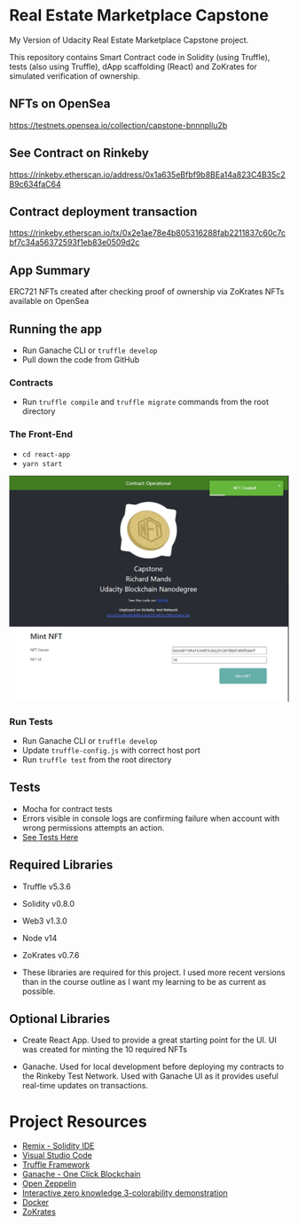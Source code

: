 # Real Estate Marketplace Capstone
My Version of Udacity Real Estate Marketplace Capstone project.

This repository contains Smart Contract code in Solidity (using Truffle), tests (also using Truffle), dApp scaffolding (React) and ZoKrates for simulated verification of ownership.

## NFTs on OpenSea
https://testnets.opensea.io/collection/capstone-bnnnpllu2b

## See Contract on Rinkeby
https://rinkeby.etherscan.io/address/0x1a635eBfbf9b8BEa14a823C4B35c2B9c634faC64
## Contract deployment transaction
https://rinkeby.etherscan.io/tx/0x2e1ae78e4b805316288fab2211837c60c7cbf7c34a56372593f1eb83e0509d2c


## App Summary
ERC721 NFTs created after checking proof of ownership via ZoKrates
NFTs available on OpenSea

## Running the app
- Run Ganache CLI or `truffle develop`
- Pull down the code from GitHub

### Contracts
- Run `truffle compile` and `truffle migrate` commands from the root directory

### The Front-End
- `cd react-app`
- `yarn start`

![picture alt](./gui.jpg)

### Run Tests
- Run Ganache CLI or `truffle develop`
- Update `truffle-config.js` with correct host port
- Run `truffle test` from the root directory

## Tests
- Mocha for contract tests
- Errors visible in console logs are confirming failure when account with wrong permissions attempts an action.
- [See Tests Here](https://github.com/richardmands/realEstateMarketplace/tree/master/test)

## Required Libraries
- Truffle v5.3.6
- Solidity v0.8.0
- Web3 v1.3.0
- Node v14
- ZoKrates v0.7.6

- These libraries are required for this project. I used more recent versions than in the course outline as I want my learning to be as current as possible.

## Optional Libraries
- Create React App. Used to provide a great starting point for the UI. UI was created for minting the 10 required NFTs

- Ganache. Used for local development before deploying my contracts to the Rinkeby Test Network. Used with Ganache UI as it provides useful real-time updates on transactions.


# Project Resources

* [Remix - Solidity IDE](https://remix.ethereum.org/)
* [Visual Studio Code](https://code.visualstudio.com/)
* [Truffle Framework](https://truffleframework.com/)
* [Ganache - One Click Blockchain](https://truffleframework.com/ganache)
* [Open Zeppelin ](https://openzeppelin.org/)
* [Interactive zero knowledge 3-colorability demonstration](http://web.mit.edu/~ezyang/Public/graph/svg.html)
* [Docker](https://docs.docker.com/install/)
* [ZoKrates](https://github.com/ZoKrates/ZoKrates)
